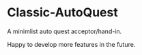# Classic-AutoQuest

A minimlist auto quest acceptor/hand-in.

Happy to develop more features in the future.